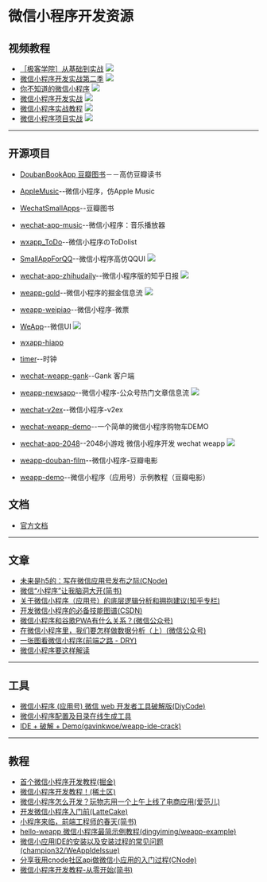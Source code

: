 # 微信小程序开发资源
## 视频教程
- [［极客学院］从基础到实战](http://www.jikexueyuan.com/zhiye/course/34.html?type=8&utm_source=jike&utm_medium=www_index_cf&utm_campaign=wechat_app&utm_content=0930)
![](images/4.png)
- [微信小程序开发实战第二季](http://edu.csdn.net/course/detail/3045)
![](images/5.png)
- [你不知道的微信小程序](http://edu.csdn.net/course/detail/3022)
![](images/6.jpg)
- [微信小程序开发实战](http://edu.csdn.net/course/detail/3011)
![](images/7.png)
- [微信小程序实战教程](http://edu.csdn.net/course/detail/3009)
![](images/8.png)
- [微信小程序项目实战](http://edu.csdn.net/course/detail/3019)
![](images/9.png)

***
## 开源项目
- [DoubanBookApp 豆瓣图书](https://github.com/oopsguy/WechatSmallApps)－－高仿豆瓣读书
- [AppleMusic](https://github.com/Sioxas/AppleMusic)--微信小程序，仿Apple Music
- [WechatSmallApps](https://github.com/oopsguy/WechatSmallApps)--豆瓣图书
- [wechat-app-music](https://github.com/eyasliu/wechat-app-music)--微信小程序：音乐播放器
- [wxapp_ToDo](https://github.com/maczyt/wxapp_ToDo)--微信小程序のToDolist
- [SmallAppForQQ](https://github.com/GeekLiB/SmallAppForQQ)--微信小程序高仿QQUI
![](images/1.png)

- [wechat-app-zhihudaily](https://github.com/GeekLiB/wechat-app-zhihudaily)--微信小程序版的知乎日报
![](images/2.gif) 
- [weapp-gold](https://github.com/GeekLiB/weapp-gold)--微信小程序的掘金信息流 
![](images/3.gif)
- [weapp-weipiao](https://github.com/GeekLiB/weapp-weipiao)--微信小程序-微票
- [WeApp](https://github.com/liujians/WeApp)--微信UI
![](images/4.gif)
- [wxapp-hiapp](https://github.com/BelinChung/wxapp-hiapp)
- [timer](https://github.com/kraaas/timer)--时钟
- [wechat-weapp-gank](https://github.com/lypeer/wechat-weapp-gank)--Gank 客户端
- [weapp-newsapp](https://github.com/hijiangtao/weapp-newsapp)--微信小程序-公众号热门文章信息流
![](images/2.png)
- [wechat-v2ex](https://github.com/jectychen/wechat-v2ex)--微信小程序-v2ex
- [wechat-weapp-demo](https://github.com/SeptemberMaples/wechat-weapp-demo)--一个简单的微信小程序购物车DEMO
- [wechat-app-2048](https://github.com/jeffche/wechat-app-2048)--2048小游戏 微信小程序开发 wechat weapp
![](images/3.png)
- [weapp-douban-film](https://github.com/hingsir/weapp-douban-film)--微信小程序-豆瓣电影
- [weapp-demo](https://github.com/zce/weapp-demo)--微信小程序（应用号）示例教程（豆瓣电影）


## 文档
- [官方文档](http://wxopen.notedown.cn/)
***
## 文章

-  [未来是h5的：写在微信应用号发布之际(CNode)](https://cnodejs.org/topic/57e330d07d8293463a01e7e0)
-  [微信“小程序”让我脑洞大开(简书)](http://www.jianshu.com/p/60c8fd8d6862)
-  [关于微信小程序（应用号）的底层逻辑分析和拥抱建议(知乎专栏)](https://zhuanlan.zhihu.com/p/22565340)
-  [开发微信小程序的必备技能图谱(CSDN)](http://geek.csdn.net/news/detail/103138)
-  [微信小程序和谷歌PWA有什么关系？(微信公众号)](http://mp.weixin.qq.com/s?__biz=MzAwODY4OTk2Mg==&mid=2652039482&idx=2&sn=778e1313ebbd832b590b81a8088b63db#rd)
-  [在微信小程序里，我们要怎样做数据分析（上）(微信公众号)](http://mp.weixin.qq.com/s?__biz=MzI0ODU0MDg0Mw==&mid=2247483754&idx=1&sn=9578311da11d1fd3889e0829505c3993&scene=2&srcid=0924io6H1CmEPGYJxmEQVtlA)
-  [一张图看微信小程序(前端之路 - DRY)](http://zhenhua-lee.github.io/manmage/wx.html)
-  [微信小程序要这样解读](http://blog.csdn.net/yanzhenjie1003/article/details/52698184)
***
## 工具

-  [微信小程序 (应用号) 微信 web 开发者工具破解版(DiyCode)](http://www.diycode.cc/topics/308)
-  [微信小程序配置及目录在线生成工具](https://weapptool.com)
-  [IDE + 破解 + Demo(gavinkwoe/weapp-ide-crack)](https://github.com/gavinkwoe/weapp-ide-crack)

***

## 教程
-  [首个微信小程序开发教程(掘金)](http://gold.xitu.io/entry/57e34d6bd2030900691e9ad7)
-  [微信小程序开发教程！(稀土区)](http://xituqu.com/508.html)
-  [微信小程序怎么开发？玩物志用一个上午上线了电商应用(爱范儿)](http://www.ifanr.com/721124)
-  [开发微信小程序入门前(LatteCake)](http://lattecake.com/post/20098)
-  [小程序来临，前端工程师的春天(简书)](http://www.jianshu.com/p/fc958b73441a)
-  [hello-weapp 微信小程序最简示例教程(dingyiming/weapp-example)](https://github.com/dingyiming/weapp-example)
-  [微信小应用IDE的安装以及安装过程的常见问题(champion32/WeAppIdeIssue)](https://github.com/champion32/WeAppIdeIssue)
-  [分享我用cnode社区api做微信小应用的入门过程(CNode)](https://cnodejs.org/topic/57ea257b3670ca3f44c5beb6)
-  [微信小程序开发教程-从零开始(简书)](http://www.jianshu.com/p/aaef5ceb3936)
